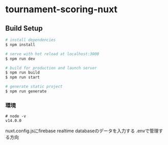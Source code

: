 # tournament-scoring-nuxt

## Build Setup

```bash
# install dependencies
$ npm install

# serve with hot reload at localhost:3000
$ npm run dev

# build for production and launch server
$ npm run build
$ npm run start

# generate static project
$ npm run generate
```

### 環境

```
# node -v
v14.0.0
```
nuxt.config.jsにfirebase realtime databaseのデータを入力する
.envで管理する方向

